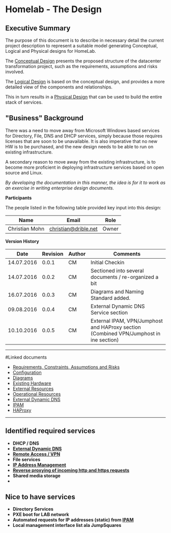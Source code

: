 # Homelab - The Design

## Executive Summary

The purpose of this document is to describe in necessary detail the current project description to represent a suitable model generating Conceptual, Logical and Physical designs for HomeLab. 

The [Conceptual Design](Conceptual.md) presents the proposed structure of the datacenter transformation project, such as the requirements, assumptions and risks involved.

The [Logical Design](Logical.md) is based on the conceptual design, and provides a more detailed view of the components and relationships.

This in turn results in a [Physical Design](Physical.md) that can be used to build the entire stack of services.


## "Business" Background

There was a need to move away from Microsoft Windows based services for Directory, File, DNS and DHCP services, simply because those requires licenses that are soon to be unavailable. It is also imperative that no new HW is to be purchased, and the new design needs to be able to run on existing infrastructure.

A secondary reason to move away from the existing infrastructure, is to become more proficient in deploying infrastructure services based on open source and Linux.

*By developing the documentation in this manner, the idea is for it to work as an exercise in writing enterprise design documents.*


**Participants**

The people listed in the following table provided key input into this design:


|Name|Email|Role|
|---|---|---|
|Christian Mohn|christian@drible.net|Owner|

**Version History**

|Date|Revision|Author|Comments|
|---|---|---|---|
|14.07.2016|0.0.1|CM|Initial Checkin
|14.07.2016|0.0.2|CM|Sectioned into several documents / re-organized a bit
|16.07.2016|0.0.3|CM|Diagrams and Naming Standard added.
|09.08.2016|0.0.4|CM|External Dynamic DNS Service section
|10.10.2016|0.0.5|CM|External IPAM, VPN/Jumphost and HAProxy section (Combined VPN/Jumphost in ine section)


---

#Linked documents

- [Requirements, Constraints, Assumptions and Risks](RCAR.md)
- [Configuration](Configuration.md)
- [Diagrams](Diagrams.md)
- [Existing Hardware](ExistingHardware.md)
- [External Resources](ExternalResources.md)
- [Operational Resources](operational/OperationalResources.md)
- [External Dynamic DNS](operational/ExternalDDNS.md)
- [IPAM](operational/ipam.md)
- [HAProxy](operational/haproxy.md)


---

## Identified required services
  - **DHCP / DNS**
  - **[External Dynamic DNS](operational/ExternalDDNS.md)**
  - **[Remote Access / VPN](operational/RemoteAccess-VPN.md)**
  - **File services**
  - **[IP Address Management](operational/ipam.md)**
  - **[Reverse proxying of incoming http and https requests](operational/haproxy.md)**
  - **Shared media storage**
  - 

## Nice to have services
- **Directory Services**
- **PXE boot for LAB network**
- **Automated requests for IP addresses (static) from [IPAM](operational/ipam.md)**
- **Local management interface list ala JumpSquares**